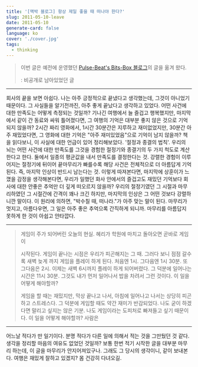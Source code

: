 ```yaml
---
title: '[맥박 블로그] 항상 제일 좋을 때 떠나야 한다?'
slug: 2011-05-10-leave
date: 2011-05-10
generate-card: false
language: ko
cover: './cover.jpg'
tags:
  - thinking
---
```


> 이번 글은 예전에 운영했던 [Pulse-Beat's Bits-Box 블로그](https://pulsebeat.tistory.com/)의 글을 옮겨 왔다.
>
> : 비공개로 남아있었던 글

---

회사의 끝을 보면 아쉽다. 나는 아주 긍정적으로 끝냈다고 생각했는데, 그것이 아니었기 때문이다. 그 사실들을 알기전까진, 아주 좋게 끝났다고 생각하고 있었다. 어떤 사건에 대한 만족도는 어떻게 측정되는 것일까? 기나긴 여행에서 늘 즐겁고 행복했지만, 마지막에서 같이 간 동료와 싸워 틀어졌다면, 그 여행의 기억은 대부분 좋지 않은 것으로 기억되지 않을까? 2시간 짜리 영화에서, 1시간 30분간은 지루하고 재미없었지만, 30분간 아주 재밌었다면, 그 영화에 대한 기억은 "아주 재미있었음"으로 기억이 남지 않을까?
책을 읽다보니, 이 사실에 대한 언급이 있어 정리해보았다. '절정과 종결의 법칙'.
우리의 뇌는 어떤 사건에 대한 만족도를 그것을 경험한 절정기와 종결기의 두 가지 척도로 계산한다고 한다. 둘에서 일종의 평균값을 내서 만족도를 결정한다는 것. 강렬한 경험이 이루어지는 절정기에 뒤이어 끝마무리가 빠를수록 해당 사건은 전체적으로 더 아름답게 기억된다.
즉, 마지막 인상이 반드시 남는다는 것. 이렇게 따져본다면, 마지막에 상훈이가 느꼈을 감정을 생각해본다면, 우리가 일했던 화사 안에서의 즐겁고도 재밌던 기억보다 회사에 대한 안좋은 추억만 더 깊게 떠오르지 않을까? 우리의 절정기였던 그 시절과 마무리하였던 그 시절간에 간격이 꽤나 크긴 하지만, 마지막의 인상은 그 어떤 것보다 강렬하니깐 말이다.
이 원리에 의하면, "박수칠 때, 떠나라."가 아주 맞는 말이 된다. 마무리가 멋지고, 아름다우면, 그 일은 아주 좋은 추억으록 간직하게 되니까. 마무리를 아름답지 못하게 한 것이 아쉽고 안타깝다.

---

> 게임이 주가 되어버린 오늘의 현실. 혜리가 학원에 마치고 돌아오면 곧바로 게임이
>
> 시작된다. 게임이 끝나는 시점은 우리가 피곤해지는 그 때. 그러다 보니 점점 갈수록 새벽 늦게 까지 게임을 플레이 하게 된다. 처음엔 1시. 그다음엔 1시 30분. 또 그다음은 2시. 이제는 새벽 6시까지 플레이 하게 되어버렸다. 그 덕분에 일어나는 시간은 11시 30분. 그것도 내가 먼저 일어나서 밥을 차려서 그런 것이다. 이 일을 어떻게 해야할까?
>
> 게임을 할 때는 재밌지만, 막상 끝나고 나서, 아침에 일어나고 나서는 상당히 피곤하고 스트레스다. 그 덕분에 게임할 때도 약간 재미가 반감되었다. 나도 굳이 하겠다면 말리고 싶지는 않은 기분. 나도 게임이라는 도피처로 빠져들고 싶기 때문이다. 이 일을 어떻게 해야할까? 사람은

---

어느날 적다가 만 일기이다. 분명 적다가 다른 일에 의해서 적는 것을 그만뒀던 것 같다. 생각을 정리할 마음의 여유도 없었던 것일까? 보통 한번 적기 시작한 글을 대부분 마무리 하는데, 이 글을 마무리가 안지어져있구나. 그래도 그 당시의 생각이니, 같이 보내본다.
여행은 재밌게 잘하고 있겠지? 몸 건강히 다녀오길.
